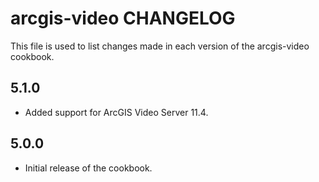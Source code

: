 # arcgis-video CHANGELOG

This file is used to list changes made in each version of the arcgis-video cookbook.

## 5.1.0

- Added support for ArcGIS Video Server 11.4.
  
## 5.0.0

- Initial release of the cookbook.
